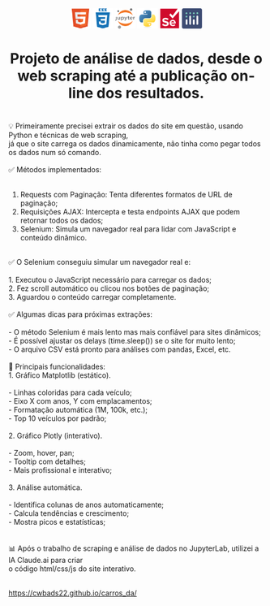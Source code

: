 <div align="center">
  <img src="https://github.com/devicons/devicon/blob/master/icons/html5/html5-original.svg" title="HTML5" alt="HTML" width="40" height="40"/>
  <img src="https://github.com/devicons/devicon/blob/master/icons/css3/css3-plain-wordmark.svg"  title="CSS3" alt="CSS" width="40" height="40"/>
  <img src="https://github.com/devicons/devicon/blob/master/icons/jupyter/jupyter-original-wordmark.svg"  title="Jupyter Lab" alt="Jupyter" width="40" height="40"/>
  <img src="https://github.com/devicons/devicon/blob/master/icons/python/python-original.svg"  title="Python" alt="Python" width="40" height="40"/>
  <img src="https://github.com/devicons/devicon/blob/master/icons/selenium/selenium-original.svg"  title="Selenium" alt="Selenium" width="40" height="40"/>
  <img src="https://github.com/devicons/devicon/blob/master/icons/plotly/plotly-original.svg"  title="Plotly" alt="Selenium" width="40" height="40"/>
  
  <h1>Projeto de análise de dados, desde o web scraping até a publicação on-line dos resultados.<h1>
</div>

💡 Primeiramente precisei extrair os dados do site em questão, usando Python e técnicas de web scraping,<br>
já que o site carrega os dados dinamicamente, não tinha como pegar todos os dados num só comando.<br>
<br>
✅ Métodos implementados:<br>
<br>
1. Requests com Paginação: Tenta diferentes formatos de URL de paginação;<br>
2. Requisições AJAX: Intercepta e testa endpoints AJAX que podem retornar todos os dados;<br>
3. Selenium: Simula um navegador real para lidar com JavaScript e conteúdo dinâmico.<br>
<br>
✅ O Selenium conseguiu simular um navegador real e:<br>
<br>
1. Executou o JavaScript necessário para carregar os dados;<br>
2. Fez scroll automático ou clicou nos botões de paginação;<br>
3. Aguardou o conteúdo carregar completamente.<br>
<br>
✅ Algumas dicas para próximas extrações:<br>
<br>
- O método Selenium é mais lento mas mais confiável para sites dinâmicos;<br>
- É possível ajustar os delays (time.sleep()) se o site for muito lento;<br>
- O arquivo CSV está pronto para análises com pandas, Excel, etc.<br>
<br>
🎯 Principais funcionalidades:<br>
1. Gráfico Matplotlib (estático).<br>
<br>
- Linhas coloridas para cada veículo;<br>
- Eixo X com anos, Y com emplacamentos;<br>
- Formatação automática (1M, 100k, etc.);<br>
- Top 10 veículos por padrão;<br>
<br>
2. Gráfico Plotly (interativo).<br>
<br>
- Zoom, hover, pan;<br>
- Tooltip com detalhes;<br>
- Mais profissional e interativo;<br>
<br>
3. Análise automática.<br>
<br>
- Identifica colunas de anos automaticamente;<br>
- Calcula tendências e crescimento;<br>
- Mostra picos e estatísticas;<br>
<br>
<br>
📊 Após o trabalho de scraping e análise de dados no JupyterLab, utilizei a IA Claude.ai para criar<br>
o código html/css/js do site interativo.<br>
<br>

https://cwbads22.github.io/carros_da/
